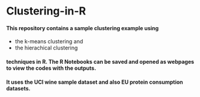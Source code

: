 # Clustering-in-R

#### This repository contains a sample clustering example using 
* the k-means clustering and 
* the hierachical clustering 
#### techniques in R. The R Notebooks can be saved and opened as webpages to view the codes with the outputs.
#### It uses the UCI wine sample dataset and also EU protein consumption datasets.

